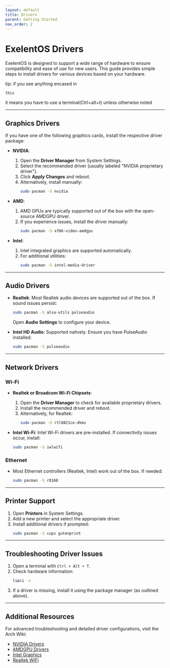 ```yaml
---
layout: default
title: Drivers
parent: Getting Started
nav_order: 2
---
```


# ExelentOS Drivers

ExelentOS is designed to support a wide range of hardware to ensure compatibility and ease of use for new users. This guide provides simple steps to install drivers for various devices based on your hardware.

tip: if you see anything encased in 
```
this
```
it means you have to use a terminal(Ctrl+alt+t) unless otherwise noted

---

## Graphics Drivers

If you have one of the following graphics cards, install the respective driver package:

- **NVIDIA**:
  1. Open the **Driver Manager** from System Settings.
  2. Select the recommended driver (usually labeled "NVIDIA proprietary driver").
  3. Click **Apply Changes** and reboot.
  4. Alternatively, install manually:
     ```bash
     sudo pacman -S nvidia
     ```

- **AMD**:
  1. AMD GPUs are typically supported out of the box with the open-source AMDGPU driver.
  2. If you experience issues, install the driver manually:
     ```bash
     sudo pacman -S xf86-video-amdgpu
     ```

- **Intel**:
  1. Intel integrated graphics are supported automatically.
  2. For additional utilities:
     ```bash
     sudo pacman -S intel-media-driver
     ```

---

## Audio Drivers

- **Realtek**: Most Realtek audio devices are supported out of the box. If sound issues persist:
  ```bash
  sudo pacman -S alsa-utils pulseaudio
  ```
  Open **Audio Settings** to configure your device.

- **Intel HD Audio**: Supported natively. Ensure you have PulseAudio installed:
  ```bash
  sudo pacman -S pulseaudio
  ```

---

## Network Drivers

### Wi-Fi

- **Realtek or Broadcom Wi-Fi Chipsets**:
  1. Open the **Driver Manager** to check for available proprietary drivers.
  2. Install the recommended driver and reboot.
  3. Alternatively, for Realtek:
     ```bash
     sudo pacman -S rtl8821ce-dkms
     ```

- **Intel Wi-Fi**:
  Intel Wi-Fi drivers are pre-installed. If connectivity issues occur, install:
  ```bash
  sudo pacman -S iwlwifi
  ```

### Ethernet

- Most Ethernet controllers (Realtek, Intel) work out of the box. If needed:
  ```bash
  sudo pacman -S r8168
  ```

---

## Printer Support

1. Open **Printers** in System Settings.
2. Add a new printer and select the appropriate driver.
3. Install additional drivers if prompted:
   ```bash
   sudo pacman -S cups gutenprint
   ```

---

## Troubleshooting Driver Issues

1. Open a terminal with `Ctrl + Alt + T`.
2. Check hardware information:
   ```bash
   lspci -v
   ```
3. If a driver is missing, install it using the package manager (as outlined above).

---

## Additional Resources

For advanced troubleshooting and detailed driver configurations, visit the Arch Wiki:
- [NVIDIA Drivers](https://wiki.archlinux.org/title/NVIDIA)
- [AMDGPU Drivers](https://wiki.archlinux.org/title/AMDGPU)
- [Intel Graphics](https://wiki.archlinux.org/title/Intel_graphics)
- [Realtek WiFi](https://wiki.archlinux.org/title/Network_configuration/Wireless#Realtek)

